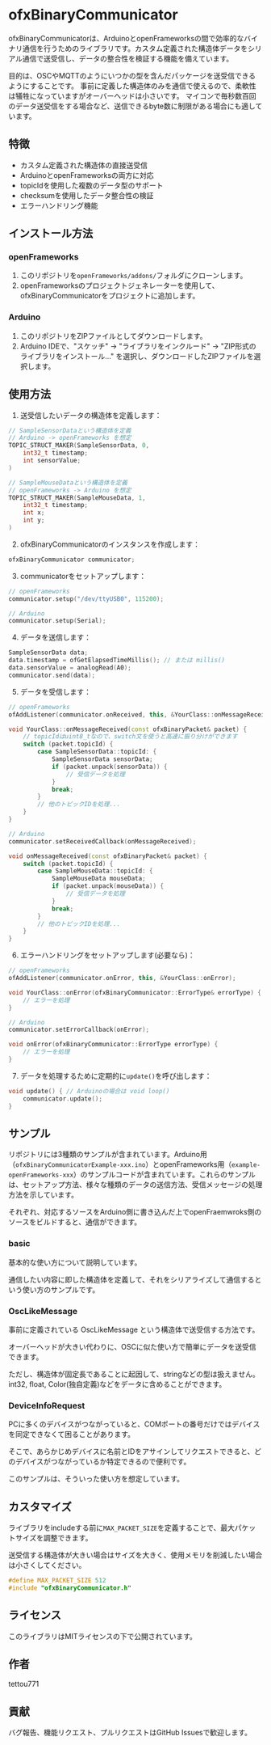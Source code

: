 # ofxBinaryCommunicator

ofxBinaryCommunicatorは、ArduinoとopenFrameworksの間で効率的なバイナリ通信を行うためのライブラリです。カスタム定義された構造体データをシリアル通信で送受信し、データの整合性を検証する機能を備えています。

目的は、OSCやMQTTのようにいつかの型を含んだパッケージを送受信できるようにすることです。
事前に定義した構造体のみを通信で使えるので、柔軟性は犠牲になっていますがオーバーヘッドは小さいです。
マイコンで毎秒数百回のデータ送受信をする場合など、送信できるbyte数に制限がある場合にも適しています。

## 特徴

- カスタム定義された構造体の直接送受信
- ArduinoとopenFrameworksの両方に対応
- topicIdを使用した複数のデータ型のサポート
- checksumを使用したデータ整合性の検証
- エラーハンドリング機能

## インストール方法

### openFrameworks

1. このリポジトリを`openFrameworks/addons/`フォルダにクローンします。
2. openFrameworksのプロジェクトジェネレーターを使用して、ofxBinaryCommunicatorをプロジェクトに追加します。

### Arduino

1. このリポジトリをZIPファイルとしてダウンロードします。
2. Arduino IDEで、"スケッチ" → "ライブラリをインクルード" → "ZIP形式のライブラリをインストール..." を選択し、ダウンロードしたZIPファイルを選択します。

## 使用方法

1. 送受信したいデータの構造体を定義します：

```cpp
// SampleSensorDataという構造体を定義
// Arduino -> openFrameworks を想定
TOPIC_STRUCT_MAKER(SampleSensorData, 0, 
    int32_t timestamp;
    int sensorValue;
)

// SampleMouseDataという構造体を定義
// openFrameworks -> Arduino を想定
TOPIC_STRUCT_MAKER(SampleMouseData, 1,
    int32_t timestamp;
    int x;
    int y;
)
```

2. ofxBinaryCommunicatorのインスタンスを作成します：

```cpp
ofxBinaryCommunicator communicator;
```

3. communicatorをセットアップします：

```cpp
// openFrameworks
communicator.setup("/dev/ttyUSB0", 115200);

// Arduino
communicator.setup(Serial);
```

4. データを送信します：

```cpp
SampleSensorData data;
data.timestamp = ofGetElapsedTimeMillis(); // または millis()
data.sensorValue = analogRead(A0);
communicator.send(data);
```

5. データを受信します：

```cpp
// openFrameworks
ofAddListener(communicator.onReceived, this, &YourClass::onMessageReceived);

void YourClass::onMessageReceived(const ofxBinaryPacket& packet) {
	// topicIdはuint8_tなので、switch文を使うと高速に振り分けができます
    switch (packet.topicId) {
        case SampleSensorData::topicId: {
            SampleSensorData sensorData;
            if (packet.unpack(sensorData)) {
                // 受信データを処理
            }
            break;
        }
        // 他のトピックIDを処理...
    }
}

// Arduino
communicator.setReceivedCallback(onMessageReceived);

void onMessageReceived(const ofxBinaryPacket& packet) {
    switch (packet.topicId) {
        case SampleMouseData::topicId: {
            SampleMouseData mouseData;
            if (packet.unpack(mouseData)) {
                // 受信データを処理
            }
            break;
        }
        // 他のトピックIDを処理...
    }
}
```

6. エラーハンドリングをセットアップします(必要なら)：

```cpp
// openFrameworks
ofAddListener(communicator.onError, this, &YourClass::onError);

void YourClass::onError(ofxBinaryCommunicator::ErrorType& errorType) {
    // エラーを処理
}

// Arduino
communicator.setErrorCallback(onError);

void onError(ofxBinaryCommunicator::ErrorType errorType) {
    // エラーを処理
}
```

7. データを処理するために定期的に`update()`を呼び出します：

```cpp
void update() { // Arduinoの場合は void loop()
    communicator.update();
}
```

## サンプル

リポジトリには3種類のサンプルが含まれています。Arduino用（`ofxBinaryCommunicatorExample-xxx.ino`）とopenFrameworks用（`example-openFrameworks-xxx`）のサンプルコードが含まれています。これらのサンプルは、セットアップ方法、様々な種類のデータの送信方法、受信メッセージの処理方法を示しています。

それぞれ、対応するソースをArduino側に書き込んだ上でopenFraemwroks側のソースをビルドすると、通信ができます。

### basic

基本的な使い方について説明しています。

通信したい内容に即した構造体を定義して、それをシリアライズして通信するという使い方のサンプルです。

### OscLikeMessage

事前に定義されている OscLikeMessage という構造体で送受信する方法です。

オーバーヘッドが大きい代わりに、OSCに似た使い方で簡単にデータを送受信できます。

ただし、構造体が固定長であることに起因して、stringなどの型は扱えません。int32, float, Color(独自定義)などをデータに含めることができます。

### DeviceInfoRequest

PCに多くのデバイスがつながっていると、COMポートの番号だけではデバイスを同定できなくて困ることがあります。

そこで、あらかじめデバイスに名前とIDをアサインしてリクエストできると、どのデバイスがつながっているか特定できるので便利です。

このサンプルは、そういった使い方を想定しています。


## カスタマイズ

ライブラリをincludeする前に`MAX_PACKET_SIZE`を定義することで、最大パケットサイズを調整できます。

送受信する構造体が大きい場合はサイズを大きく、使用メモリを削減したい場合は小さくしてください。

```cpp
#define MAX_PACKET_SIZE 512
#include "ofxBinaryCommunicator.h"
```

## ライセンス

このライブラリはMITライセンスの下で公開されています。

## 作者

tettou771

## 貢献

バグ報告、機能リクエスト、プルリクエストはGitHub Issuesで歓迎します。
